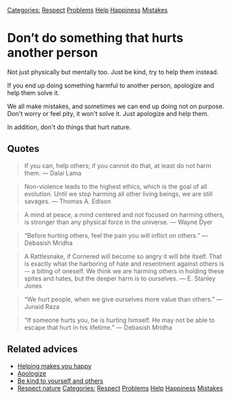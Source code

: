 [Categories:](../Categories/index.md) [Respect](../Categories/Respect.md) [Problems](../Categories/Problems.md) [Help](../Categories/Help.md) [Happiness](../Categories/Happiness.md) [Mistakes](../Categories/Mistakes.md)
# Don’t do something that hurts another person

Not just physically but mentally too. Just be kind, try to help them instead.

If you end up doing something harmful to another person, apologize and help them solve it.

We all make mistakes, and sometimes we can end up doing not on purpose. Don't worry or feel pity, it won't solve it. Just apologize and help them.

In addition, don't do things that hurt nature.

## Quotes

> If you can, help others; if you cannot do that, at least do not harm them. ― Dalai Lama

> Non-violence leads to the highest ethics, which is the goal of all evolution. Until we stop harming all other living beings, we are still savages. ― Thomas A. Edison

> A mind at peace, a mind centered and not focused on harming others, is stronger than any physical force in the universe. ― Wayne Dyer

> “Before hurting others, feel the pain you will inflict on others.” ― Debasish Mridha

> A Rattlesnake, if Cornered will become so angry it will bite itself. That is exactly what the harboring of hate and resentment against others is -- a biting of oneself. We think we are harming others in holding these spites and hates, but the deeper harm is to ourselves. ― E. Stanley Jones

> “We hurt people, when we give ourselves more value than others.” ― Junaid Raza

> “If someone hurts you, he is hurting himself. He may not be able to escape that hurt in his lifetime.” ― Debasish Mridha

## Related advices

- [Helping makes you happy](../Helping%20makes%20you%20happy/index.md)
- [Apologize](../Apologize/index.md)
- [Be kind to yourself and others](../Be%20kind%20to%20yourself%20and%20others/index.md)
- [Respect nature](../Respect%20nature/index.md)
[Categories:](../Categories/index.md) [Respect](../Categories/Respect.md) [Problems](../Categories/Problems.md) [Help](../Categories/Help.md) [Happiness](../Categories/Happiness.md) [Mistakes](../Categories/Mistakes.md)